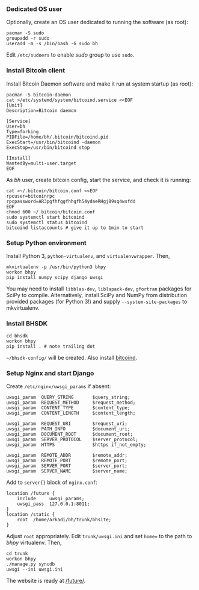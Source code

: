 ### Dedicated OS user

Optionally, create an OS user dedicated to running the software (as root):

    pacman -S sudo
    groupadd -r sudo
    useradd -m -s /bin/bash -G sudo bh

Edit `/etc/sudoers` to enable _sudo_ group to use `sudo`.

### Install Bitcoin client

Install Bitcoin Daemon software and make it run at system startup (as root):
    
    pacman -S bitcoin-daemon
    cat >/etc/systemd/system/bitcoind.service <<EOF
    [Unit]
    Description=Bitcoin daemon

    [Service]
    User=bh
    Type=forking
    PIDFile=/home/bh/.bitcoin/bitcoind.pid
    ExecStart=/usr/bin/bitcoind -daemon
    ExecStop=/usr/bin/bitcoind stop

    [Install]
    WantedBy=multi-user.target
    EOF

As _bh_ user, create bitcoin config, start the service, and check it is running:

    cat >~/.bitcoin/bitcoin.conf <<EOF
    rpcuser=bitcoinrpc
    rpcpassword=AR3pgfhfggfhhgfh54ydaeRHgj89sq4wsfdd
    EOF
    chmod 600 ~/.bitcoin/bitcoin.conf
    sudo systemctl start bitcoind
    sudo systemctl status bitcoind
    bitcoind listaccounts # give it up to 1min to start

### Setup Python environment

Install Python 3, `python-virtualenv`, and `virtualenvwrapper`. Then,

    mkvirtualenv -p /usr/bin/python3 bhpy
    workon bhpy
    pip install numpy scipy django uwsgi

You may need to install `libblas-dev`, `liblapack-dev`, `gfortran` packages for SciPy to compile.
Alternatively, install SciPy and NumPy from distribution provided packages (for Python 3!) and supply `--system-site-packages` to mkvirtualenv.

### Install BHSDK

    cd bhsdk
    workon bhpy
    pip install . # note trailing dot

`~/bhsdk-config/` will be created.
Also install [bitcoind](https://bitcoin.org/en/download). 

### Setup Nginx and start Django

Create `/etc/nginx/uwsgi_params` if absent:

    uwsgi_param  QUERY_STRING       $query_string;
    uwsgi_param  REQUEST_METHOD     $request_method;
    uwsgi_param  CONTENT_TYPE       $content_type;
    uwsgi_param  CONTENT_LENGTH     $content_length;

    uwsgi_param  REQUEST_URI        $request_uri;
    uwsgi_param  PATH_INFO          $document_uri;
    uwsgi_param  DOCUMENT_ROOT      $document_root;
    uwsgi_param  SERVER_PROTOCOL    $server_protocol;
    uwsgi_param  HTTPS              $https if_not_empty;

    uwsgi_param  REMOTE_ADDR        $remote_addr;
    uwsgi_param  REMOTE_PORT        $remote_port;
    uwsgi_param  SERVER_PORT        $server_port;
    uwsgi_param  SERVER_NAME        $server_name;

Add to `server{}` block of `nginx.conf`:

    location /future {
        include     uwsgi_params;
        uwsgi_pass  127.0.0.1:8011;
    }
    location /static {
        root  /home/arkadi/bh/trunk/bhsite;
    }

Adjust `root` appropriately.
Edit `trunk/uwsgi.ini` and set `home=` to the path to _bhpy_ virtualenv. Then,

    cd trunk
    workon bhpy
    ./manage.py syncdb
    uwsgi --ini uwsgi.ini

The website is ready at [/future/](http://localhost/future/).
